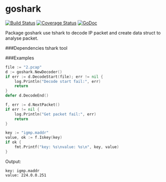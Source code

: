 # goshark
[![Build Status](https://travis-ci.org/sunwxg/goshark.svg?branch=master)](https://travis-ci.org/sunwxg/goshark) 
[![Coverage Status](https://coveralls.io/repos/sunwxg/goshark/badge.svg?branch=master)](https://coveralls.io/sunwxg/goshark?branch=master) 
[![GoDoc](http://godoc.org/github.com/sunwxg/goshark?status.svg)](http://godoc.org/github.com/sunwxg/goshark)

Package goshark use tshark to decode IP packet and create data struct to analyse packet.

###Dependencies
tshark tool

###Examples
```go
file := "2.pcap"
d := goshark.NewDecoder()
if err := d.DecodeStart(file); err != nil {
    log.Println("Decode start fail:", err)
    return
}
defer d.DecodeEnd()

f, err := d.NextPacket()
if err != nil {
    log.Println("Get packet fail:", err)
    return
}

key := "igmp.maddr"
value, ok := f.Iskey(key)
if ok {
    fmt.Printf("key: %s\nvalue: %s\n", key, value)
}
```
Output:
```
key: igmp.maddr
value: 224.0.0.251
```
